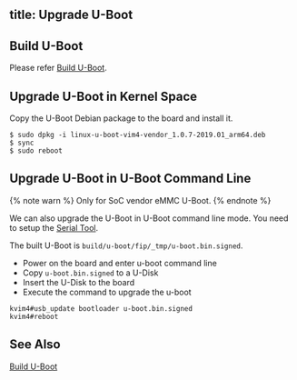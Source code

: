 title: Upgrade U-Boot
---

## Build U-Boot

Please refer [Build U-Boot](BuildUboot.html).

## Upgrade U-Boot in Kernel Space

Copy the U-Boot Debian package to the board and install it.

```
$ sudo dpkg -i linux-u-boot-vim4-vendor_1.0.7-2019.01_arm64.deb
$ sync
$ sudo reboot
```

## Upgrade U-Boot in U-Boot Command Line

{% note warn %}
Only for SoC vendor eMMC U-Boot.
{% endnote %}

We can also upgrade the U-Boot in U-Boot command line mode. You need to setup the [Serial Tool](SetupSerialTool.html).

The built U-Boot is `build/u-boot/fip/_tmp/u-boot.bin.signed`.

* Power on the board and enter u-boot command line
* Copy `u-boot.bin.signed` to a U-Disk
* Insert the U-Disk to the board
* Execute the command to upgrade the u-boot

```
kvim4#usb_update bootloader u-boot.bin.signed
kvim4#reboot
```

## See Also
[Build U-Boot](BuildUboot.html)

